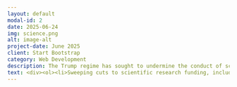 ```yaml
---
layout: default
modal-id: 2
date: 2025-06-24
img: science.png
alt: image-alt
project-date: June 2025
client: Start Bootstrap
category: Web Development
description: The Trump regime has sought to undermine the conduct of scientific research and academic freedom in the United States. They have imposed Orwellian rules governing allowable topics and language, threatened insitutions, made massive illegal cuts to funding, and sought to restructure the research apparatus without the consent of Congress. Below you will find a compiled list of many of the more egregious examples the administration's anti-science actions. 
text: <div><ol><li>Sweeping cuts to scientific research funding, including childhood cancer and other medical research, along with firings of essential funding agency personnel and expulsion of agency personnel from offices. <a href="https://www.nature.com/articles/d41586-025-00562-w">Nature Article, </a> <a href="https://www.wired.com/story/national-science-foundation-february-2025-firings/">Wired Article, </a> <a href="https://www.npr.org/sections/shots-health-news/2025/02/14/nx-s1-5297913/cdc-layoffs-hhs-trump-doge">NPR Article, </a> <a href="https://eos.org/research-and-developments/national-science-foundation-staff-booted-from-headquarters">Eos Article, </a> <a href="https://www.pbs.org/newshour/show/the-possible-long-term-impact-of-trumps-cuts-to-medical-research-funding">PBS Piece, </a></li><li>Removal of references to climate change and its impacts, along with datasets and data portals, from government websites. <a href="https://www.theguardian.com/environment/ng-interactive/2025/mar/26/extreme-weather-risk-tool-fema-trump">Guardian Article, </a> <a href="https://www.eenews.net/articles/trump-admin-scraps-noaas-climate-website/">E&E News Article, </a> <a href="https://arstechnica.com/tech-policy/2025/02/after-trump-killed-a-report-on-nature-researchers-push-ahead-with-release/">Ars Technica Article</a></li><li>Attacks on DEI intitiatives in scientific research. Administration issues a list of forbidden words that flag research grants to be inspected and possibly rejected. These include the words “women”, “diversity”, “barrier”, and many others. They also censor and remove important public health datasets. <a href="https://www.science.org/content/article/nsf-reexamines-existing-awards-comply-trump-s-directives">Science Article, </a> <a href="https://gizmodo.com/the-list-of-trumps-forbidden-words-that-will-get-your-paper-flagged-at-nsf-2000559661">Gizmodo Article, </a> <a href="https://insidemedicine.substack.com/p/trump-administration-now-choosing">Inside Medicine Article</a></li><li>The completely unfit Secretary of HHS, RFK, Jr., has shut down vaccine advisory meetings and fired all 17 members of the vaccine advisory committee and installed anti-vax allies in critical posistions. <a href="https://www.pbs.org/newshour/health/rfk-jr-ousts-entire-17-person-cdc-vaccine-advisory-committee">PBS Article, </a><a href="https://www.statnews.com/2025/03/26/rfk-jr-vaccine-study-of-autism-links-led-by-vaccine-critic-scientists-shocked/">Stat News Article, </a> <a href="https://www.cnbc.com/2025/02/26/fda-cancels-vaccine-advisory-meeting-for-choosing-flu-shots.html">CNBC Article</a> </li></ol></div> 
---
```






